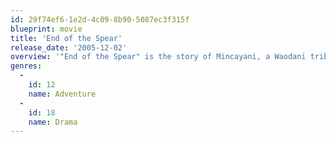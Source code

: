 ```yaml
---
id: 29f74ef6-1e2d-4c09-8b90-5087ec3f315f
blueprint: movie
title: 'End of the Spear'
release_date: '2005-12-02'
overview: '"End of the Spear" is the story of Mincayani, a Waodani tribesman from the jungles of Ecuador. When five young missionaries, among them Jim Elliot and Nate Saint, are speared to death by the Waodani in 1956, a series of events unfold to change the lives of not only the slain missionaries'' families, but also Mincayani and his people'
genres:
  -
    id: 12
    name: Adventure
  -
    id: 18
    name: Drama
---
```

